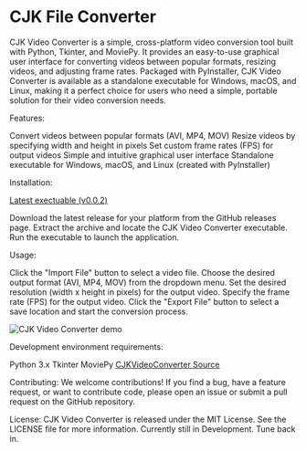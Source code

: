 # CJK File Converter

CJK Video Converter is a simple, cross-platform video conversion tool built with Python, Tkinter, and MoviePy. It provides an easy-to-use graphical user interface for converting videos between popular formats, resizing videos, and adjusting frame rates. Packaged with PyInstaller, CJK Video Converter is available as a standalone executable for Windows, macOS, and Linux, making it a perfect choice for users who need a simple, portable solution for their video conversion needs.

Features:

Convert videos between popular formats (AVI, MP4, MOV)
Resize videos by specifying width and height in pixels
Set custom frame rates (FPS) for output videos
Simple and intuitive graphical user interface
Standalone executable for Windows, macOS, and Linux (created with PyInstaller)

Installation:

[Latest exectuable (v0.0.2)](https://github.com/cyrusjameskhan/WorkspaceFileConverter/releases/tag/v0.0.2)


Download the latest release for your platform from the GitHub releases page.
Extract the archive and locate the CJK Video Converter executable.
Run the executable to launch the application.

Usage:

Click the "Import File" button to select a video file.
Choose the desired output format (AVI, MP4, MOV) from the dropdown menu.
Set the desired resolution (width x height in pixels) for the output video.
Specify the frame rate (FPS) for the output video.
Click the "Export File" button to select a save location and start the conversion process.

![CJK Video Converter demo](https://github.com/cyrusjameskhan/WorkspaceFileConverter/blob/main/Example.png)

Development environment requirements:

Python 3.x
Tkinter
MoviePy
[CJKVideoConverter Source](https://github.com/cyrusjameskhan/WorkspaceFileConverter/blob/main/FileConverterCJK.py)

Contributing:
We welcome contributions! If you find a bug, have a feature request, or want to contribute code, please open an issue or submit a pull request on the GitHub repository.

License:
CJK Video Converter is released under the MIT License. See the LICENSE file for more information.
Currently still in Development. Tune back in.
